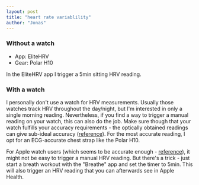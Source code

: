 ```yaml
---
layout: post
title: "heart rate variablility"
author: "Jonas"
---
```


### Without a watch

- App: EliteHRV
- Gear: Polar H10 

In the EliteHRV app I trigger a 5min sitting HRV reading. 

### With a watch

I personally don't use a watch for HRV measurements. Usually those watches track HRV throughout the day/night, but I'm interested in only a single morning reading. Nevertheless, if you find a way to trigger a manual reading on your watch, this can also do the job. Make sure though that your watch fulfills your accuracy requirements - the optically obtained readings can give sub-ideal accuracy (<a href="https://dl.acm.org/doi/10.1145/3329189.3329215" target="_blank">reference</a>). For the most accurate reading, I opt for an ECG-accurate chest strap like the Polar H10.

For Apple watch users (which seems to be accurate enough - <a href="https://www.ncbi.nlm.nih.gov/pmc/articles/PMC6111985/">reference</a>), it might not be easy to trigger a manual HRV reading. But there's a trick - just start a breath workout with the "Breathe" app and set the timer to 5min. This will also trigger an HRV reading that you can afterwards see in Apple Health. 




